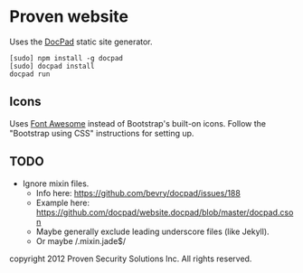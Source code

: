 # Proven website

Uses the [DocPad](https://github.com/bevry/docpad) static site generator.

```
[sudo] npm install -g docpad
[sudo] docpad install
docpad run
```

## Icons

Uses [Font Awesome](http://fortawesome.github.com/Font-Awesome/) instead of Bootstrap's built-on icons. Follow the "Bootstrap using CSS" instructions for setting up.

## TODO

* Ignore mixin files.
  - Info here: https://github.com/bevry/docpad/issues/188
  - Example here: https://github.com/docpad/website.docpad/blob/master/docpad.cson
  - Maybe generally exclude leading underscore files (like Jekyll).
  - Or maybe /.mixin.jade$/

copyright 2012 Proven Security Solutions Inc. All rights reserved.
